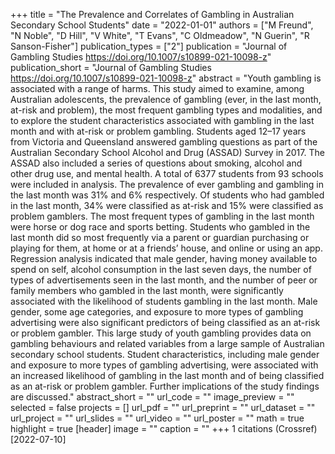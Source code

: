 +++
title = "The Prevalence and Correlates of Gambling in Australian Secondary School Students"
date = "2022-01-01"
authors = ["M Freund", "N Noble", "D Hill", "V White", "T Evans", "C Oldmeadow", "N Guerin", "R Sanson-Fisher"]
publication_types = ["2"]
publication = "Journal of Gambling Studies https://doi.org/10.1007/s10899-021-10098-z"
publication_short = "Journal of Gambling Studies https://doi.org/10.1007/s10899-021-10098-z"
abstract = "Youth gambling is associated with a range of harms. This study aimed to examine, among Australian adolescents, the prevalence of gambling (ever, in the last month, at-risk and problem), the most frequent gambling types and modalities, and to explore the student characteristics associated with gambling in the last month and with at-risk or problem gambling. Students aged 12–17 years from Victoria and Queensland answered gambling questions as part of the Australian Secondary School Alcohol and Drug (ASSAD) Survey in 2017. The ASSAD also included a series of questions about smoking, alcohol and other drug use, and mental health. A total of 6377 students from 93 schools were included in analysis. The prevalence of ever gambling and gambling in the last month was 31% and 6% respectively. Of students who had gambled in the last month, 34% were classified as at-risk and 15% were classified as problem gamblers. The most frequent types of gambling in the last month were horse or dog race and sports betting. Students who gambled in the last month did so most frequently via a parent or guardian purchasing or playing for them, at home or at a friends’ house, and online or using an app. Regression analysis indicated that male gender, having money available to spend on self, alcohol consumption in the last seven days, the number of types of advertisements seen in the last month, and the number of peer or family members who gambled in the last month, were significantly associated with the likelihood of students gambling in the last month. Male gender, some age categories, and exposure to more types of gambling advertising were also significant predictors of being classified as an at-risk or problem gambler. This large study of youth gambling provides data on gambling behaviours and related variables from a large sample of Australian secondary school students. Student characteristics, including male gender and exposure to more types of gambling advertising, were associated with an increased likelihood of gambling in the last month and of being classified as an at-risk or problem gambler. Further implications of the study findings are discussed."
abstract_short = ""
url_code = ""
image_preview = ""
selected = false
projects = []
url_pdf = ""
url_preprint = ""
url_dataset = ""
url_project = ""
url_slides = ""
url_video = ""
url_poster = ""
math = true
highlight = true
[header]
image = ""
caption = ""
+++
1 citations (Crossref) [2022-07-10]
